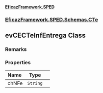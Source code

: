 #### [EficazFramework.SPED](EficazFrameworkSPED.md 'EficazFramework SPED')
### [EficazFramework.SPED.Schemas.CTe](EficazFramework.SPED.Schemas.CTe.md 'EficazFramework.SPED.Schemas.CTe')

## evCECTeInfEntrega Class

### Remarks
### Properties

| Name | Type | |
| :--- | :---: | :--- |
| chNFe | `String` |  |
